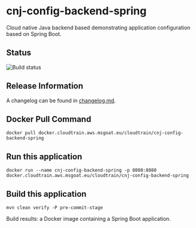# cnj-config-backend-spring

Cloud native Java backend based demonstrating application configuration based on Spring Boot.

## Status

![Build status]()

## Release Information

A changelog can be found in [changelog.md](changelog.md).

## Docker Pull Command

`docker pull docker.cloudtrain.aws.msgoat.eu/cloudtrain/cnj-config-backend-spring`

## Run this application

```shell 
docker run --name cnj-config-backend-spring -p 8080:8080 docker.cloudtrain.aws.msgoat.eu/cloudtrain/cnj-config-backend-spring
```

## Build this application

```shell 
mvn clean verify -P pre-commit-stage
```

Build results: a Docker image containing a Spring Boot application.
